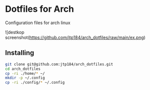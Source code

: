 # Dotfiles for Arch

Configuration files for arch linux

![destkop screenshot(https://github.com/jtp184/arch_dotfiles/raw/main/ex.png)

## Installing

```bash
git clone git@github.com:jtp184/arch_dotfiles.git
cd arch_dotfiles
cp -ri ./home/* ~/
mkdir -p ~/.config
cp -ri ./config/* ~/.config

```